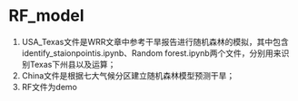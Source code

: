 # RF_model

1. USA_Texas文件是WRR文章中参考干旱报告进行随机森林的模拟，其中包含identify_staionpointis.ipynb、Random forest.ipynb两个文件，分别用来识别Texas下州县以及运算；
2. China文件是根据七大气候分区建立随机森林模型预测干旱；
3. RF文件为demo
